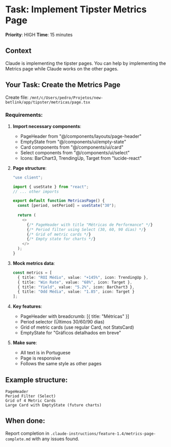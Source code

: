 # Task: Implement Tipster Metrics Page

**Priority**: HIGH
**Time**: 15 minutes

## Context
Claude is implementing the tipster pages. You can help by implementing the Metrics page while Claude works on the other pages.

## Your Task: Create the Metrics Page

Create file: `/mnt/c/Users/pedro/Projetos/new-betlink/app/tipster/metricas/page.tsx`

### Requirements:

1. **Import necessary components**:
   - PageHeader from "@/components/layouts/page-header"
   - EmptyState from "@/components/ui/empty-state"
   - Card components from "@/components/ui/card"
   - Select components from "@/components/ui/select"
   - Icons: BarChart3, TrendingUp, Target from "lucide-react"

2. **Page structure**:
   ```typescript
   "use client";
   
   import { useState } from "react";
   // ... other imports
   
   export default function MetricasPage() {
     const [period, setPeriod] = useState("30");
     
     return (
       <>
         {/* PageHeader with title "Métricas de Performance" */}
         {/* Period filter using Select (30, 60, 90 dias) */}
         {/* Grid of metric cards */}
         {/* Empty state for charts */}
       </>
     );
   }
   ```

3. **Mock metrics data**:
   ```typescript
   const metrics = [
     { title: "ROI Médio", value: "+145%", icon: TrendingUp },
     { title: "Win Rate", value: "68%", icon: Target },
     { title: "Yield", value: "5.2%", icon: BarChart3 },
     { title: "Odd Média", value: "1.85", icon: Target }
   ];
   ```

4. **Key features**:
   - PageHeader with breadcrumb: [{ title: "Métricas" }]
   - Period selector (Últimos 30/60/90 dias)
   - Grid of metric cards (use regular Card, not StatsCard)
   - EmptyState for "Gráficos detalhados em breve"

5. **Make sure**:
   - All text is in Portuguese
   - Page is responsive
   - Follows the same style as other pages

## Example structure:
```
PageHeader
Period Filter (Select)
Grid of 4 Metric Cards
Large Card with EmptyState (future charts)
```

## When done:
Report completion in `.claude-instructions/feature-1.4/metrics-page-complete.md` with any issues found.